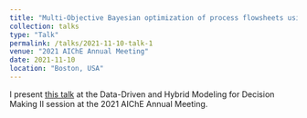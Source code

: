 ```yaml
---
title: "Multi-Objective Bayesian optimization of process flowsheets using trust regions and quality set metrics. "
collection: talks
type: "Talk"
permalink: /talks/2021-11-10-talk-1
venue: "2021 AIChE Annual Meeting"
date: 2021-11-10
location: "Boston, USA"
---
```


I present [this talk](https://www.aiche.org/academy/conferences/aiche-annual-meeting/2021/proceeding/paper/475b-multi-objective-bayesian-optimization-process-flowsheets-using-trust-regions-and-quality-set) at the Data-Driven and Hybrid Modeling for Decision Making II session at the 2021 AIChE Annual Meeting.
